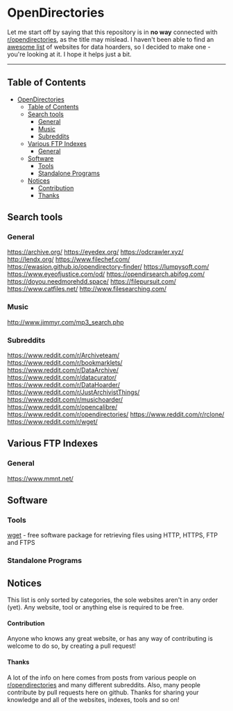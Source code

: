 # OpenDirectories

Let me start off by saying that this repository is in **no way** connected with [r/opendirectories](https://www.reddit.com/r/opendirectories), as the title may mislead.
I haven't been able to find an [awesome list](https://github.com/sindresorhus/awesome) of websites for data hoarders, so I decided to make one - you're looking at it.
I hope it helps just a bit.

***
## Table of Contents
- [OpenDirectories](#opendirectories)
  - [Table of Contents](#table-of-contents)
  - [Search tools](#search-tools)
    - [General](#general)
    - [Music](#music)
    - [Subreddits](#subreddits)
  - [Various FTP Indexes](#various-ftp-indexes)
    - [General](#general-1)
  - [Software](#software)
    - [Tools](#tools)
    - [Standalone Programs](#standalone-programs)
  - [Notices](#notices)
      - [Contribution](#contribution)
      - [Thanks](#thanks)


## Search tools

### General
https://archive.org/
https://eyedex.org/
https://odcrawler.xyz/
http://lendx.org/
https://www.filechef.com/
https://ewasion.github.io/opendirectory-finder/
https://lumpysoft.com/
https://www.eyeofjustice.com/od/
https://opendirsearch.abifog.com/
https://doyou.needmorehdd.space/
https://filepursuit.com/
https://www.catfiles.net/
http://www.filesearching.com/


### Music
http://www.jimmyr.com/mp3_search.php

### Subreddits
https://www.reddit.com/r/Archiveteam/
https://www.reddit.com/r/bookmarklets/
https://www.reddit.com/r/DataArchive/
https://www.reddit.com/r/datacurator/
https://www.reddit.com/r/DataHoarder/
https://www.reddit.com/r/JustArchivistThings/
https://www.reddit.com/r/musichoarder/
https://www.reddit.com/r/opencalibre/
https://www.reddit.com/r/opendirectories/
https://www.reddit.com/r/rclone/
https://www.reddit.com/r/wget/

## Various FTP Indexes

### General
https://www.mmnt.net/


## Software
### Tools
[wget](https://www.gnu.org/software/wget/) - free software package for retrieving files using HTTP, HTTPS, FTP and FTPS

### Standalone Programs


## Notices
This list is only sorted by categories, the sole websites aren't in any order (yet).
Any website, tool or anything else is required to be free.

#### Contribution
Anyone who knows any great website, or has any way of contributing is welcome to do so, by creating a pull request!

#### Thanks
A lot of the info on here comes from posts from various people on [r/opendirectories](https://www.reddit.com/r/opendirectories) and many different subreddits. Also, many people contribute by pull requests here on github. Thanks for sharing your knowledge and all of the websites, indexes, tools and so on!
